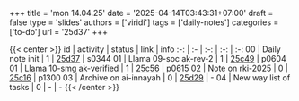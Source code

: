 +++
title = 'mon 14.04.25'
date = '2025-04-14T03:43:31+07:00'
draft = false
type = 'slides'
authors = ['viridi']
tags = ['daily-notes']
categories = ['to-do']
url = '25d37'
+++

{{< center >}}
id | activity | status | link | info
:-: | :- | :-: | :-: | :-:
00 | Daily note init          | 1 | [25d37](/notes/25d37) | s0344
01 | Llama 09-soc ak-rev-2    | 1 | [25c49](/notes/25c49) | p0604
01 | Llama 10-smg ak-verified | 1 | [25c56](/notes/25c46) | p0615
02 | Note on rki-2025         | 0 | [25c16](/notes/25c16) | p1300
03 | Archive on ai-innayah    | 0 | [25d29](/notes/25d29) | -
04 | New way list of tasks    | 0 | - | -
{{< /center >}}

